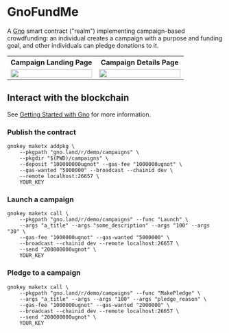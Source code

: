 # GnoFundMe

A [Gno][1] smart contract ("realm") implementing campaign-based crowdfunding:
an individual creates a campaign with a purpose and funding goal, and other 
individuals can pledge donations to it.

<table>
    <tr>
        <th>Campaign Landing Page</th>
        <th>Campaign Details Page</th>
    </tr>
    <tr>
        <td width="50%">
            <a href="https://github.com/jdkato/gnofundme/assets/8785025/30eb99c0-d16e-45c5-b63a-20c213b1f79e">
                <img src="https://github.com/jdkato/gnofundme/assets/8785025/30eb99c0-d16e-45c5-b63a-20c213b1f79e" width="100%">
            </a>
        </td>
        <td width="50%">
            <a href="https://github.com/jdkato/gnofundme/assets/8785025/690f13b9-2bd4-4d36-a304-08b7ea19e99d">
                <img src="https://github.com/jdkato/gnofundme/assets/8785025/690f13b9-2bd4-4d36-a304-08b7ea19e99d" width="100%">
            </a>
        </td>
    </tr>
</table>

## Interact with the blockchain

See [Getting Started with Gno][2] for more information.

### Publish the contract

```shell
gnokey maketx addpkg \
    --pkgpath "gno.land/r/demo/campaigns" \
    --pkgdir "$(PWD)/campaigns" \
    --deposit "100000000ugnot" --gas-fee "1000000ugnot" \
    --gas-wanted "5000000" --broadcast --chainid dev \
    --remote localhost:26657 \
    YOUR_KEY
```

### Launch a campaign

```shell
gnokey maketx call \
    --pkgpath "gno.land/r/demo/campaigns" --func "Launch" \
    --args "a_title" --args "some_description" --args "100" --args "30" \
    --gas-fee "1000000ugnot" --gas-wanted "5000000" \
    --broadcast --chainid dev --remote localhost:26657 \
    --send "200000000ugnot" \
    YOUR_KEY
```

### Pledge to a campaign

```shell
gnokey maketx call \
    --pkgpath "gno.land/r/demo/campaigns" --func "MakePledge" \
    --args "a_title" --args --args "100" --args "pledge_reason" \
    --gas-fee "1000000ugnot" --gas-wanted "2000000" \
    --broadcast --chainid dev --remote localhost:26657 \
    --send "200000000ugnot" \
    YOUR_KEY
```

[1]: https://gno.land/
[2]: https://github.com/gnolang/getting-started
